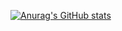 [![Anurag's GitHub stats](https://github-readme-stats.vercel.app/api?username=jianfengh&show_icons=true&&theme=tokyonight)](https://github.com/anuraghazra/github-readme-stats)

